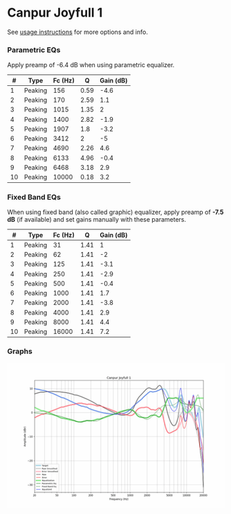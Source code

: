 # Canpur Joyfull 1
See [usage instructions](https://github.com/jaakkopasanen/AutoEq#usage) for more options and info.

### Parametric EQs
Apply preamp of -6.4 dB when using parametric equalizer.

|   # | Type    |   Fc (Hz) |    Q |   Gain (dB) |
|-----|---------|-----------|------|-------------|
|   1 | Peaking |       156 | 0.59 |        -4.6 |
|   2 | Peaking |       170 | 2.59 |         1.1 |
|   3 | Peaking |      1015 | 1.35 |         2   |
|   4 | Peaking |      1400 | 2.82 |        -1.9 |
|   5 | Peaking |      1907 | 1.8  |        -3.2 |
|   6 | Peaking |      3412 | 2    |        -5   |
|   7 | Peaking |      4690 | 2.26 |         4.6 |
|   8 | Peaking |      6133 | 4.96 |        -0.4 |
|   9 | Peaking |      6468 | 3.18 |         2.9 |
|  10 | Peaking |     10000 | 0.18 |         3.2 |

### Fixed Band EQs
When using fixed band (also called graphic) equalizer, apply preamp of **-7.5 dB** (if available) and set gains manually with these parameters.

|   # | Type    |   Fc (Hz) |    Q |   Gain (dB) |
|-----|---------|-----------|------|-------------|
|   1 | Peaking |        31 | 1.41 |         1   |
|   2 | Peaking |        62 | 1.41 |        -2   |
|   3 | Peaking |       125 | 1.41 |        -3.1 |
|   4 | Peaking |       250 | 1.41 |        -2.9 |
|   5 | Peaking |       500 | 1.41 |        -0.4 |
|   6 | Peaking |      1000 | 1.41 |         1.7 |
|   7 | Peaking |      2000 | 1.41 |        -3.8 |
|   8 | Peaking |      4000 | 1.41 |         2.9 |
|   9 | Peaking |      8000 | 1.41 |         4.4 |
|  10 | Peaking |     16000 | 1.41 |         7.2 |

### Graphs
![](./Canpur%20Joyfull%201.png)
